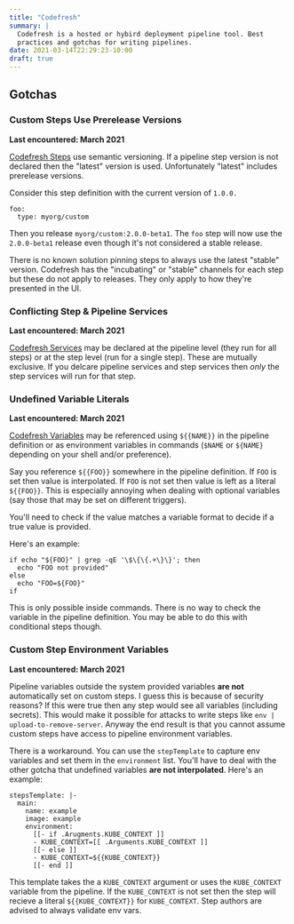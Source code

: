```yaml
---
title: "Codefresh"
summary: |
  Codefresh is a hosted or hybird deployment pipeline tool. Best
  practices and gotchas for writing pipelines.
date: 2021-03-14T22:29:23-10:00
draft: true
---
```


## Gotchas

### Custom Steps Use Prerelease Versions

**Last encountered: March 2021**

[Codefresh Steps][steps] use semantic versioning. If a pipeline step
version is not declared then the "latest" version is used.
Unfortunately "latest" includes prerelease versions.

Consider this step definition with the current version of `1.0.0.`

```
foo:
  type: myorg/custom
```

Then you release `myorg/custom:2.0.0-beta1`. The `foo` step will now
use the `2.0.0-beta1` release even though it's not considered a stable
release.

There is no known solution pinning steps to always use the latest
"stable" version. Codefresh has the "incubating" or "stable" channels
for each step but these do not apply to releases. They only apply to
how they're presented in the UI.

### Conflicting Step & Pipeline Services

**Last encountered: March 2021**

[Codefresh Services][services] may be declared at the pipeline level
(they run for all steps) or at the step level (run for a single step).
These are mutually exclusive. If you delcare pipeline services and
step services then _only_ the step services will run for that step.

### Undefined Variable Literals

**Last encountered: March 2021**

[Codefresh Variables][variables] may be referenced using `${{NAME}}`
in the pipeline definition or as environment variables in commands
(`$NAME` or `${NAME}` depending on your shell and/or preference).

Say you reference `${{FOO}}` somewhere in the pipeline definition. If
`FOO` is set then value is interpolated. If `FOO` is not set then
value is left as a literal `${{FOO}}`. This is especially annoying
when dealing with optional variables (say those that may be set on
different triggers).

You'll need to check if the value matches a variable format to decide
if a true value is provided.

Here's an example:

```
if echo "${FOO}" | grep -qE '\$\{\{.+\}\}'; then
  echo "FOO not provided"
else
  echo "FOO=${FOO}"
if
```

This is only possible inside commands. There is no way to check the
variable in the pipeline definition. You may be able to do this with
conditional steps though.

### Custom Step Environment Variables

**Last encountered: March 2021**

Pipeline variables outside the system provided variables **are not**
automatically set on custom steps. I guess this is because of security
reasons? If this were true then any step would see all variables
(including secrets). This would make it possible for attacks to write
steps like `env | upload-to-remove-server`. Anyway the end result is
that you cannot assume custom steps have access to pipeline
environment variables.

There is a workaround. You can use the `stepTemplate` to capture env
variables and set them in the `environment` list. You'll have to deal
with the other gotcha that undefined variables **are not
interpolated**. Here's an example:

```
stepsTemplate: |-
  main:
    name: example
    image: example
    environment:
      [[- if .Arugments.KUBE_CONTEXT ]]
      - KUBE_CONTEXT=[[ .Arguments.KUBE_CONTEXT ]]
      [[- else ]]
      - KUBE_CONTEXT=${{KUBE_CONTEXT}}
      [[- end ]]
```

This template takes the a `KUBE_CONTEXT` argument or uses the
`KUBE_CONTEXT` variable from the pipeline.  If the `KUBE_CONTEXT` is
not set then the step will recieve a literal `${{KUBE_CONTEXT}}` for
`KUBE_CONTEXT`.  Step authors are advised to always validate env vars. 

[services]: https://codefresh.io/docs/docs/codefresh-yaml/service-containers/
[steps]: https://codefresh.io/docs/docs/codefresh-yaml/steps/
[variables]: https://codefresh.io/docs/docs/codefresh-yaml/variables/
